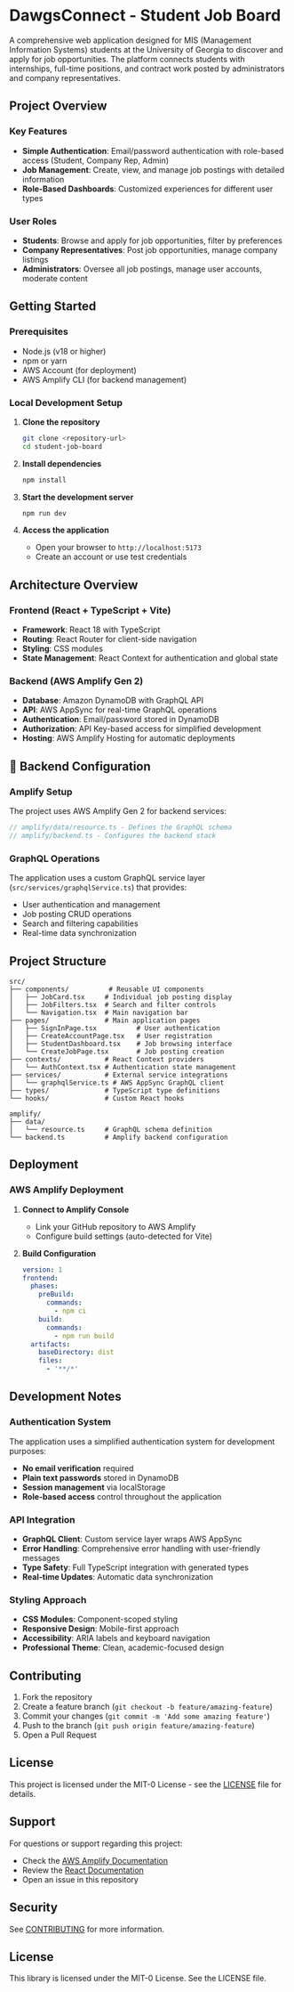 # DawgsConnect - Student Job Board

A comprehensive web application designed for MIS (Management Information Systems) students at the University of Georgia to discover and apply for job opportunities. The platform connects students with internships, full-time positions, and contract work posted by administrators and company representatives.

## Project Overview

### Key Features

- **Simple Authentication**: Email/password authentication with role-based access (Student, Company Rep, Admin)
- **Job Management**: Create, view, and manage job postings with detailed information
- **Role-Based Dashboards**: Customized experiences for different user types

### User Roles

- **Students**: Browse and apply for job opportunities, filter by preferences
- **Company Representatives**: Post job opportunities, manage company listings
- **Administrators**: Oversee all job postings, manage user accounts, moderate content

## Getting Started

### Prerequisites

- Node.js (v18 or higher)
- npm or yarn
- AWS Account (for deployment)
- AWS Amplify CLI (for backend management)

### Local Development Setup

1. **Clone the repository**
   ```bash
   git clone <repository-url>
   cd student-job-board
   ```

2. **Install dependencies**
   ```bash
   npm install
   ```

3. **Start the development server**
   ```bash
   npm run dev
   ```

4. **Access the application**
   - Open your browser to `http://localhost:5173`
   - Create an account or use test credentials


## Architecture Overview

### Frontend (React + TypeScript + Vite)

- **Framework**: React 18 with TypeScript
- **Routing**: React Router for client-side navigation
- **Styling**: CSS modules
- **State Management**: React Context for authentication and global state

### Backend (AWS Amplify Gen 2)

- **Database**: Amazon DynamoDB with GraphQL API
- **API**: AWS AppSync for real-time GraphQL operations
- **Authentication**: Email/password stored in DynamoDB
- **Authorization**: API Key-based access for simplified development
- **Hosting**: AWS Amplify Hosting for automatic deployments

## 🔧 Backend Configuration

### Amplify Setup

The project uses AWS Amplify Gen 2 for backend services:

```typescript
// amplify/data/resource.ts - Defines the GraphQL schema
// amplify/backend.ts - Configures the backend stack
```

### GraphQL Operations

The application uses a custom GraphQL service layer (`src/services/graphqlService.ts`) that provides:
- User authentication and management
- Job posting CRUD operations
- Search and filtering capabilities
- Real-time data synchronization

## Project Structure

```
src/
├── components/          # Reusable UI components
│   ├── JobCard.tsx     # Individual job posting display
│   ├── JobFilters.tsx  # Search and filter controls
│   └── Navigation.tsx  # Main navigation bar
├── pages/              # Main application pages
│   ├── SignInPage.tsx          # User authentication
│   ├── CreateAccountPage.tsx   # User registration
│   ├── StudentDashboard.tsx    # Job browsing interface
│   └── CreateJobPage.tsx       # Job posting creation
├── contexts/           # React Context providers
│   └── AuthContext.tsx # Authentication state management
├── services/           # External service integrations
│   └── graphqlService.ts # AWS AppSync GraphQL client
├── types/              # TypeScript type definitions
└── hooks/              # Custom React hooks

amplify/
├── data/
│   └── resource.ts     # GraphQL schema definition
└── backend.ts          # Amplify backend configuration
```

## Deployment

### AWS Amplify Deployment

1. **Connect to Amplify Console**
   - Link your GitHub repository to AWS Amplify
   - Configure build settings (auto-detected for Vite)

2. **Build Configuration**
   ```yaml
   version: 1
   frontend:
     phases:
       preBuild:
         commands:
           - npm ci
       build:
         commands:
           - npm run build
     artifacts:
       baseDirectory: dist
       files:
         - '**/*'
   ```

## Development Notes

### Authentication System

The application uses a simplified authentication system for development purposes:
- **No email verification** required
- **Plain text passwords** stored in DynamoDB
- **Session management** via localStorage
- **Role-based access** control throughout the application

### API Integration

- **GraphQL Client**: Custom service layer wraps AWS AppSync
- **Error Handling**: Comprehensive error handling with user-friendly messages
- **Type Safety**: Full TypeScript integration with generated types
- **Real-time Updates**: Automatic data synchronization

### Styling Approach

- **CSS Modules**: Component-scoped styling
- **Responsive Design**: Mobile-first approach
- **Accessibility**: ARIA labels and keyboard navigation
- **Professional Theme**: Clean, academic-focused design

## Contributing

1. Fork the repository
2. Create a feature branch (`git checkout -b feature/amazing-feature`)
3. Commit your changes (`git commit -m 'Add some amazing feature'`)
4. Push to the branch (`git push origin feature/amazing-feature`)
5. Open a Pull Request

## License

This project is licensed under the MIT-0 License - see the [LICENSE](LICENSE) file for details.

## Support

For questions or support regarding this project:
- Check the [AWS Amplify Documentation](https://docs.amplify.aws/)
- Review the [React Documentation](https://react.dev/)
- Open an issue in this repository

## Security

See [CONTRIBUTING](CONTRIBUTING.md#security-issue-notifications) for more information.

## License

This library is licensed under the MIT-0 License. See the LICENSE file.